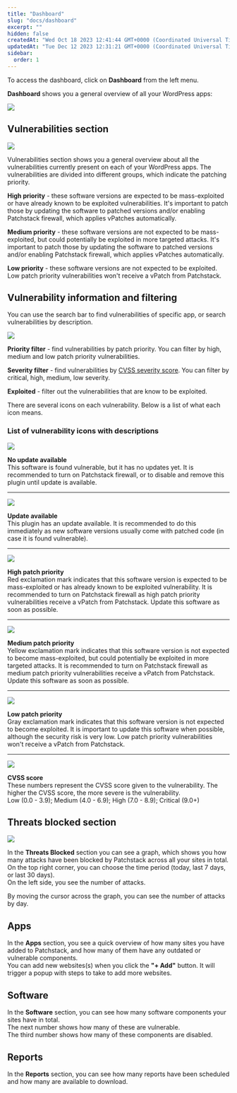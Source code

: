 ```yaml
---
title: "Dashboard"
slug: "docs/dashboard"
excerpt: ""
hidden: false
createdAt: "Wed Oct 18 2023 12:41:44 GMT+0000 (Coordinated Universal Time)"
updatedAt: "Tue Dec 12 2023 12:31:21 GMT+0000 (Coordinated Universal Time)"
sidebar:
  order: 1
---
```

To access the dashboard, click on **Dashboard** from the left menu.

**Dashboard** shows you a general overview of all your WordPress apps:

![](@images/0f1710d-patchstack_dashboard.png)

## Vulnerabilities section

![](@images/29e5623-patchstack-dashboard-vulnerabilities.png)

Vulnerabilities section shows you a general overview about all the vulnerabilities currently present on each of your WordPress apps. The vulnerabilities are divided into different groups, which indicate the patching priority.

**High priority** - these software versions are expected to be mass-exploited or have already known to be exploited vulnerabilities. It's important to patch those by updating the software to patched versions and/or enabling Patchstack firewall, which applies vPatches automatically.

**Medium priority** - these software versions are not expected to be mass-exploited, but could potentially be exploited in more targeted attacks. It's important to patch those by updating the software to patched versions and/or enabling Patchstack firewall, which applies vPatches automatically.

**Low priority** - these software versions are not expected to be exploited. Low patch priority vulnerabilities won't receive a vPatch from Patchstack.

## Vulnerability information and filtering

You can use the search bar to find vulnerabilities of specific app, or search vulnerabilities by description.

![](@images/dab2b1c-patchstack_filters.png)

**Priority filter** - find vulnerabilities by patch priority. You can filter by high, medium and low patch priority vulnerabilities.

**Severity filter** - find vulnerabilities by <a href="https://docs.patchstack.com/docs/what-is-the-cvss-score" target="_blank">CVSS severity score</a>. You can filter by critical, high, medium, low severity.

**Exploited** - filter out the vulnerabilities that are know to be exploited.

There are several icons on each vulnerability. Below is a list of what each icon means.

### List of vulnerability icons with descriptions
![](@images/7d6df8c-Patchstack_no_update_available.png)

**No update available**  
This software is found vulnerable, but it has no updates yet. It is recommended to turn on Patchstack firewall, or to disable and remove this plugin until update is available.

***

![](@images/0ffffa6-patchstack_updates_available.png)

**Update available**  
This plugin has an update available. It is recommended to do this immediately as new software versions usually come with patched code (in case it is found vulnerable).

***

![](@images/3a9cb28-patchstack_high_patch_priority.png)

**High patch priority**  
Red exclamation mark indicates that this software version is expected to be mass-exploited or has already known to be exploited vulnerability. It is recommended to turn on Patchstack firewall as high patch priority vulnerabilities receive a vPatch from Patchstack. Update this software as soon as possible.

***

![](@images/cb98b42-patchstack_medium_patch_priority.png)

**Medium patch priority**  
Yellow exclamation mark indicates that this software version is not expected to become mass-exploited, but could potentially be exploited in more targeted attacks. It is recommended to turn on Patchstack firewall as medium patch priority vulnerabilities receive a vPatch from Patchstack. Update this software as soon as possible.

***

![](@images/e5df8d4-patchstack_low_patch_priority.png)

**Low patch priority**  
Gray exclamation mark indicates that this software version is not expected to become exploited. It is important to update this software when possible, although the security risk is very low. Low patch priority vulnerabilities won't receive a vPatch from Patchstack.

***

![](@images/236fdf6-patchstack_cvss_score.png)

**CVSS score**  
These numbers represent the CVSS score given to the vulnerability. The higher the CVSS score, the more severe is the vulnerability.  
Low (0.0 - 3.9); Medium (4.0 - 6.9); High (7.0 - 8.9); Critical (9.0+)

## Threats blocked section

![](@images/bdd1130-patchstack_threats_blocked.png)

In the **Threats Blocked** section you can see a graph, which shows you how many attacks have been blocked by Patchstack across all your sites in total.  
On the top right corner, you can choose the time period (today, last 7 days, or last 30 days).  
On the left side, you see the number of attacks.

By moving the cursor across the graph, you can see the number of attacks by day.

## Apps

In the **Apps** section, you see a quick overview of how many sites you have added to Patchstack, and how many of them have any outdated or vulnerable components.  
You can add new websites(s) when you click the **"+ Add"** button. It will trigger a popup with steps to take to add more websites.

## Software

In the **Software** section, you can see how many software components your sites have in total.  
The next number shows how many of these are vulnerable.  
The third number shows how many of these components are disabled.

## Reports

In the **Reports** section, you can see how many reports have been scheduled and how many are available to download.
